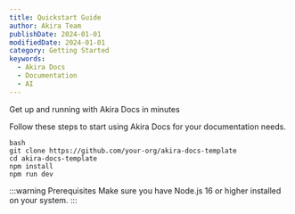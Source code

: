```yaml
---
title: Quickstart Guide
author: Akira Team
publishDate: 2024-01-01
modifiedDate: 2024-01-01
category: Getting Started
keywords:
  - Akira Docs
  - Documentation
  - AI
---
```


Get up and running with Akira Docs in minutes

Follow these steps to start using Akira Docs for your documentation needs.

```
bash
git clone https://github.com/your-org/akira-docs-template
cd akira-docs-template
npm install
npm run dev
```

:::warning Prerequisites
Make sure you have Node.js 16 or higher installed on your system.
:::

